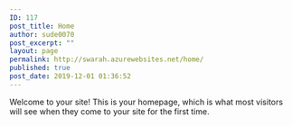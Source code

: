 ```yaml
---
ID: 117
post_title: Home
author: sude0070
post_excerpt: ""
layout: page
permalink: http://swarah.azurewebsites.net/home/
published: true
post_date: 2019-12-01 01:36:52
---
```

<!-- wp:paragraph -->
<p>Welcome to your site! This is your homepage, which is what most visitors will see when they come to your site for the first time.</p>
<!-- /wp:paragraph -->